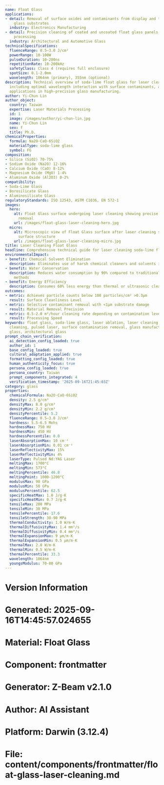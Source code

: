 ```yaml
---
name: Float Glass
applications:
- detail: Removal of surface oxides and contaminants from display and touch panel
    glass substrates
  industry: Electronics Manufacturing
- detail: Precision cleaning of coated and uncoated float glass panels prior to further
    processing
  industry: Architectural and Automotive Glass
technicalSpecifications:
  fluenceRange: 0.5–3.0 J/cm²
  powerRange: 10-100W
  pulseDuration: 10-200ns
  repetitionRate: 10-200kHz
  safetyClass: Class 4 (requires full enclosure)
  spotSize: 0.1-2.0mm
  wavelength: 1064nm (primary), 355nm (optional)
description: Technical overview of soda-lime float glass for laser cleaning applications,
  including optimal wavelength interaction with surface contaminants, and industrial
  applications in high-precision glass manufacturing.
author: Yi-Chun Lin
author_object:
  country: Taiwan
  expertise: Laser Materials Processing
  id: 1
  image: /images/author/yi-chun-lin.jpg
  name: Yi-Chun Lin
  sex: f
  title: Ph.D.
chemicalProperties:
  formula: Na2O·CaO·6SiO2
  materialType: soda-lime glass
  symbol: FG
composition:
- Silica (SiO2) 70-75%
- Sodium Oxide (Na2O) 12-16%
- Calcium Oxide (CaO) 8-12%
- Magnesium Oxide (MgO) 1-4%
- Aluminum Oxide (Al2O3) 0-2%
compatibility:
- Soda-Lime Glass
- Borosilicate Glass
- Aluminosilicate Glass
regulatoryStandards: ISO 12543, ASTM C1036, EN 572-1
images:
  hero:
    alt: Float Glass surface undergoing laser cleaning showing precise contamination
      removal
    url: /images/float-glass-laser-cleaning-hero.jpg
  micro:
    alt: Microscopic view of Float Glass surface after laser cleaning showing detailed
      surface structure
    url: /images/float-glass-laser-cleaning-micro.jpg
title: Laser Cleaning Float Glass
headline: Comprehensive technical guide for laser cleaning soda-lime float glass
environmentalImpact:
- benefit: Chemical Solvent Elimination
  description: Eliminates use of harsh chemical cleaners and solvents in glass processing
- benefit: Water Conservation
  description: Reduces water consumption by 90% compared to traditional aqueous cleaning
    methods
- benefit: Energy Efficiency
  description: Consumes 60% less energy than thermal or ultrasonic cleaning processes
outcomes:
- metric: Achieves particle counts below 100 particles/cm² >0.3μm
  result: Surface Cleanliness Level
- metric: Selective contaminant removal with <1μm substrate damage
  result: Material Removal Precision
- metric: 0.5-2.0 m²/hour cleaning rate depending on contamination level
  result: Processing Speed
keywords: float glass, soda-lime glass, laser ablation, laser cleaning, non-contact
  cleaning, pulsed laser, surface contamination removal, glass manufacturing, display
  glass, architectural glass
prompt_chain_verification:
  ai_detection_config_loaded: true
  author_id: 1
  base_config_loaded: true
  cultural_adaptation_applied: true
  formatting_config_loaded: true
  human_authenticity_focus: true
  persona_config_loaded: true
  persona_country: Taiwan
  prompt_components_integrated: 4
  verification_timestamp: '2025-09-16T21:45:03Z'
category: glass
properties:
  chemicalFormula: Na2O·CaO·6SiO2
  density: 2.5 g/cm³
  densityMax: 8.0 g/cm³
  densityMin: 2.2 g/cm³
  densityPercentile: 5.2
  fluenceRange: 0.5–3.0 J/cm²
  hardness: 5.5-6.5 Mohs
  hardnessMax: 750 HV
  hardnessMin: 450 HV
  hardnessPercentile: 0.0
  laserAbsorptionMax: 10 cm⁻¹
  laserAbsorptionMin: 0.01 cm⁻¹
  laserReflectivityMax: 15%
  laserReflectivityMin: 4%
  laserType: Pulsed Nd:YAG Laser
  meltingMax: 1700°C
  meltingMin: 573°C
  meltingPercentile: 46.8
  meltingPoint: 1000-1200°C
  modulusMax: 90 GPa
  modulusMin: 50 GPa
  modulusPercentile: 62.5
  specificHeatMax: 1.0 J/g·K
  specificHeatMin: 0.7 J/g·K
  tensileMax: 200 MPa
  tensileMin: 30 MPa
  tensilePercentile: 17.6
  tensileStrength: 30-90 MPa
  thermalConductivity: 1.0 W/m·K
  thermalDiffusivityMax: 1.4 mm²/s
  thermalDiffusivityMin: 0.4 mm²/s
  thermalExpansionMax: 9 µm/m·K
  thermalExpansionMin: 0.5 µm/m·K
  thermalMax: 2.0 W/m·K
  thermalMin: 0.5 W/m·K
  thermalPercentile: 33.3
  wavelength: 1064nm
  youngsModulus: 70-80 GPa
---
```


# Version Information
# Generated: 2025-09-16T14:45:57.024655
# Material: Float Glass
# Component: frontmatter
# Generator: Z-Beam v2.1.0
# Author: AI Assistant
# Platform: Darwin (3.12.4)
# File: content/components/frontmatter/float-glass-laser-cleaning.md